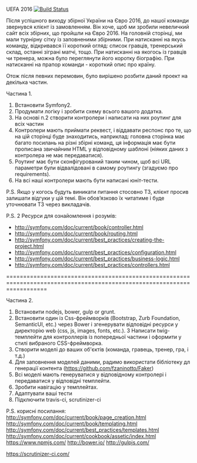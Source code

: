 UEFA 2016 [![Build Status](https://travis-ci.org/GoncharenkoVladimir/Football-Manager.svg?branch=dev)](https://travis-ci.org/GoncharenkoVladimir/Football-Manager)

Після успішного виходу збірної України на Євро 2016, до нашої команди звернувся клієнт із замовленням.
Він хоче, щоб ми зробили невеличкий сайт всіх збірних, що пройшли на Євро 2016.
На головній сторінці, ми мали турнірну сітку із заповненими збірними. При натисканні на якусь команду, відкривався її
короткий огляд: список гравців, тренерський склад, останні зіграні матчі, тощо. При натисканні на якогось із гравців
чи тренера, можна було переглянути його коротку біографію. При натисканні на прапор команди - короткий опис про країну.

Отож після певних перемовин, було вирішено розбити даний проект на декілька частин.

Частина 1.

1. Встановити Symfony2.
2. Продумати логіку і зробити схему всього вашого додатка.
3. На основі п.2 створити контролери і написати на них роутинг для всіх частин
4. Контролери мають приймати реквест, і віддавати респонс про те, що на цій сторінці буде знаходитись, наприклад:
головна сторінка має багато посилань на різні збірні команд, ця інформація має бути прописана звичайним HTML у
відповідному шаблоні (ніяких даних з контролера не має передаватися).
5. Роутинг має бути сконфігурований таким чином, щоб всі URL параметри були відвалідовані в самому роутингу (згадуємо
 про requirements).
6. На всі наші контролери мають бути написані юніт-тести.

P.S. Якщо у когось будуть виникати питання стосовно ТЗ, клієнт просив залишати відгуки у цій темі. Він обов’язково їх
читатиме і буде уточнювати ТЗ через викладачів.

P.S. 2 Ресурси для ознайомлення і розумів:
- http://symfony.com/doc/current/book/controller.html
- http://symfony.com/doc/current/book/routing.html
- http://symfony.com/doc/current/best_practices/creating-the-project.html
- http://symfony.com/doc/current/best_practices/configuration.html
- http://symfony.com/doc/current/best_practices/business-logic.html
- http://symfony.com/doc/current/best_practices/controllers.html﻿

========================================================================================================================

Частина 2.

1. Встановити nodejs, bower, gulp or grunt.
2. Встановити один із  Css-фреймворків (Bootstrap, Zurb Foundation, SemanticUI, etc.) через Bower і згенерувати відповідні 
ресурси у директорію web (css, js, images, fonts, etc.).
3 Написати twig-темплейти для контроллерів із попередньої частини і оформити у стилі вибраного CSS-фреймворка.
4. Створити моделі до ваших об'єктів (команда, гравець, тренер, гра, і т.д.) 
5. Для заповнення моделей даними, радимо використати бібліотеку дл генерації контента (https://github.com/fzaninotto/Faker)
6. Всі моделі мають генеруватися у відповідному контролері і  передаватися у відповідні темплейти.
7. Зробити навігацію у темплейтах.
8. Адаптувати ваші тести 
9. Підключити travis-ci, scrutinizer-ci

P.S. корисні посилання:
http://symfony.com/doc/current/book/page_creation.html
http://symfony.com/doc/current/book/templating.html
http://symfony.com/doc/current/best_practices/templates.html
http://symfony.com/doc/current/cookbook/assetic/index.html
https://www.npmjs.com/
http://bower.io/
http://gulpjs.com/

https://scrutinizer-ci.com/﻿